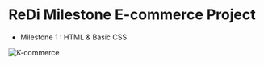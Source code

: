 # ReDi Milestone E-commerce Project
- Milestone 1 : HTML & Basic CSS

![K-commerce](https://github.com/user-attachments/assets/017510ba-6064-4f59-b066-174435b658e2)
